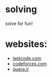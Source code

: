 # solving
solve for fun!

# websites:
- [leetcode.com](www.leetcode.com)
- [codeforces.com](www.codeforces.com)
- [quera.ir](www.quera.ir)
